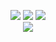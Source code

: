 <p align="center">
  <img src ="https://github-readme-stats-eight-theta.vercel.app/api?username=yashsoni27&show_icons=true&theme=darcula&include_all_commits=true&count_private=true&bg_color=00000000&hide_border=true">
  <img src ="https://github-readme-stats.vercel.app/api/top-langs/?username=yashsoni27&layout=compact&hide_border=true&theme=darcula&bg_color=00000000&langs_count=6&hide=jupyter%20notebook,tex,css,php&exclude_repo=Pacman-AI">
  <img src ="https://github-readme-streak-stats.herokuapp.com?user=yashsoni27&theme=darcula&hide_border=true&background=FFFFFF00">
  <br>
  <a href="https://stackoverflow.com/users/story/8315442"><img src="https://github-readme-stackoverflow.vercel.app/?userID=8315442&theme=dark&layout=compact"></a>
  <br>
</p>
